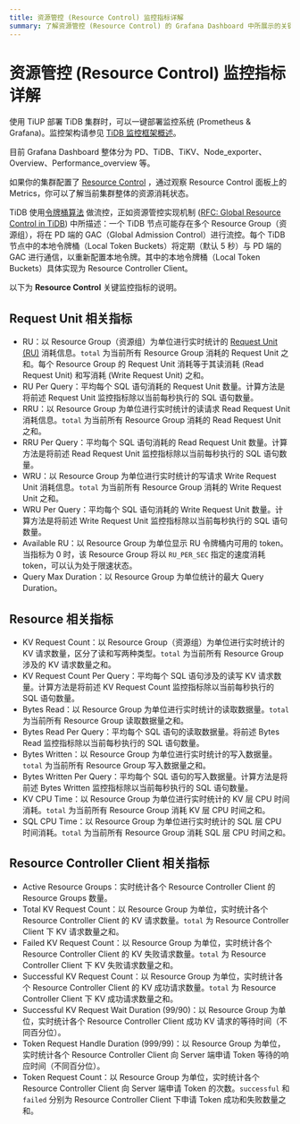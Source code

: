 ```yaml
---
title: 资源管控 (Resource Control) 监控指标详解
summary: 了解资源管控 (Resource Control) 的 Grafana Dashboard 中所展示的关键指标。
---
```


# 资源管控 (Resource Control) 监控指标详解

使用 TiUP 部署 TiDB 集群时，可以一键部署监控系统 (Prometheus & Grafana)。监控架构请参见 [TiDB 监控框架概述](/tidb-monitoring-framework.md)。

目前 Grafana Dashboard 整体分为 PD、TiDB、TiKV、Node_exporter、Overview、Performance_overview 等。

如果你的集群配置了 [Resource Control](/tidb-resource-control.md) ，通过观察 Resource Control 面板上的 Metrics，你可以了解当前集群整体的资源消耗状态。

TiDB 使用[令牌桶算法](https://en.wikipedia.org/wiki/Token_bucket) 做流控，正如资源管控实现机制 ([RFC: Global Resource Control in TiDB](https://github.com/pingcap/tidb/blob/release-8.1/docs/design/2022-11-25-global-resource-control.md#distributed-token-buckets)) 中所描述：一个 TiDB 节点可能存在多个 Resource Group（资源组），将在 PD 端的 GAC（Global Admission Control）进行流控。每个 TiDB 节点中的本地令牌桶（Local Token Buckets）将定期（默认 5 秒）与 PD 端的 GAC 进行通信，以重新配置本地令牌。其中的本地令牌桶（Local Token Buckets）具体实现为 Resource Controller Client。

以下为 **Resource Control** 关键监控指标的说明。

## Request Unit 相关指标

- RU：以 Resource Group（资源组）为单位进行实时统计的 [Request Unit (RU)](/tidb-resource-control.md#什么是-request-unit-ru) 消耗信息。`total` 为当前所有 Resource Group 消耗的 Request Unit 之和。每个 Resource Group 的 Request Unit 消耗等于其读消耗 (Read Request Unit) 和写消耗 (Write Request Unit) 之和。
- RU Per Query：平均每个 SQL 语句消耗的 Request Unit 数量。计算方法是将前述 Request Unit 监控指标除以当前每秒执行的 SQL 语句数量。
- RRU：以 Resource Group 为单位进行实时统计的读请求 Read Request Unit 消耗信息。`total` 为当前所有 Resource Group 消耗的 Read Request Unit 之和。
- RRU Per Query：平均每个 SQL 语句消耗的 Read Request Unit 数量。计算方法是将前述 Read Request Unit 监控指标除以当前每秒执行的 SQL 语句数量。
- WRU：以 Resource Group 为单位进行实时统计的写请求 Write Request Unit 消耗信息。`total` 为当前所有 Resource Group 消耗的 Write Request Unit 之和。
- WRU Per Query：平均每个 SQL 语句消耗的 Write Request Unit 数量。计算方法是将前述 Write Request Unit 监控指标除以当前每秒执行的 SQL 语句数量。
- Available RU：以 Resource Group 为单位显示 RU 令牌桶内可用的 token。当指标为 0 时，该 Resource Group 将以 `RU_PER_SEC` 指定的速度消耗 token，可以认为处于限速状态。
- Query Max Duration：以 Resource Group 为单位统计的最大 Query Duration。

## Resource 相关指标

- KV Request Count：以 Resource Group（资源组）为单位进行实时统计的 KV 请求数量，区分了读和写两种类型。`total` 为当前所有 Resource Group 涉及的 KV 请求数量之和。
- KV Request Count Per Query：平均每个 SQL 语句涉及的读写 KV 请求数量。计算方法是将前述 KV Request Count 监控指标除以当前每秒执行的 SQL 语句数量。
- Bytes Read：以 Resource Group 为单位进行实时统计的读取数据量。`total` 为当前所有 Resource Group 读取数据量之和。
- Bytes Read Per Query：平均每个 SQL 语句的读取数据量。将前述 Bytes Read 监控指标除以当前每秒执行的 SQL 语句数量。
- Bytes Written：以 Resource Group 为单位进行实时统计的写入数据量。`total` 为当前所有 Resource Group 写入数据量之和。
- Bytes Written Per Query：平均每个 SQL 语句的写入数据量。计算方法是将前述 Bytes Written 监控指标除以当前每秒执行的 SQL 语句数量。
- KV CPU Time：以 Resource Group 为单位进行实时统计的 KV 层 CPU 时间消耗。`total` 为当前所有 Resource Group 消耗 KV 层 CPU 时间之和。
- SQL CPU Time：以 Resource Group 为单位进行实时统计的 SQL 层 CPU 时间消耗。`total` 为当前所有 Resource Group 消耗 SQL 层 CPU 时间之和。

## Resource Controller Client 相关指标

- Active Resource Groups：实时统计各个 Resource Controller Client 的 Resource Groups 数量。
- Total KV Request Count：以 Resource Group 为单位，实时统计各个 Resource Controller Client 的 KV 请求数量。`total` 为 Resource Controller Client 下 KV 请求数量之和。
- Failed KV Request Count：以 Resource Group 为单位，实时统计各个 Resource Controller Client 的 KV 失败请求数量。`total` 为 Resource Controller Client 下 KV 失败请求数量之和。
- Successful KV Request Count：以 Resource Group 为单位，实时统计各个 Resource Controller Client 的 KV 成功请求数量。`total` 为 Resource Controller Client 下 KV 成功请求数量之和。
- Successful KV Request Wait Duration (99/90)：以 Resource Group 为单位，实时统计各个 Resource Controller Client 成功 KV 请求的等待时间（不同百分位）。
- Token Request Handle Duration (999/99)：以 Resource Group 为单位，实时统计各个 Resource Controller Client 向 Server 端申请 Token 等待的响应时间（不同百分位）。
- Token Request Count：以 Resource Group 为单位，实时统计各个 Resource Controller Client 向 Server 端申请 Token 的次数。`successful` 和 `failed` 分别为 Resource Controller Client 下申请 Token 成功和失败数量之和。
